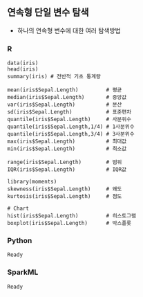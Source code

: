 ## 연속형 단일 변수 탐색
- 하나의 연속형 변수에 대한 여러 탐색방법

### R
    data(iris)
    head(iris)
    summary(iris) # 전반적 기초 통계량

    mean(iris$Sepal.Length)         # 평균
    median(iris$Sepal.Length)       # 중앙값
    var(iris$Sepal.Length)          # 분산
    sd(iris$Sepal.Length)           # 표준편차
    quantile(iris$Sepal.Length)     # 사분위수
    quantile(iris$Sepal.Length,1/4) # 1사분위수
    quantile(iris$Sepal.Length,3/4) # 3사분위수
    max(iris$Sepal.Length)          # 최대값
    min(iris$Sepal.Length)          # 최소값

    range(iris$Sepal.Length)        # 범위
    IQR(iris$Sepal.Length)          # IQR값

    library(moments)
    skewness(iris$Sepal.Length)     # 왜도
    kurtosis(iris$Sepal.Length)     # 첨도

    # Chart
    hist(iris$Sepal.Length)         # 히스토그램
    boxplot(iris$Sepal.Length)      # 박스플롯

### Python
    Ready

### SparkML
    Ready
